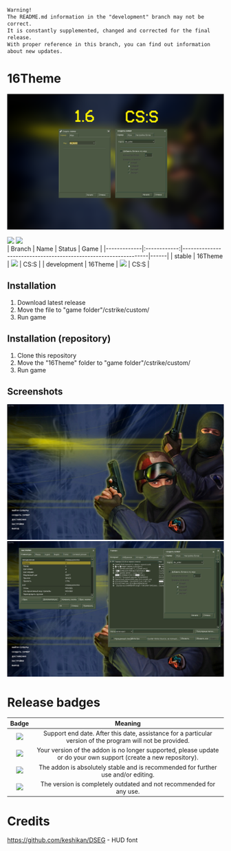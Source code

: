```
Warning!
The README.md information in the "development" branch may not be correct.
It is constantly supplemented, changed and corrected for the final release.
With proper reference in this branch, you can find out information about new updates.
```

# 16Theme
![Banner](/1.6-css.png "1.6-CSS")

![](https://img.shields.io/badge/latest-1.5-informational)
![](https://img.shields.io/badge/stable-1.4-informational)
<br>
| Branch      | Name         | Status                                                          | Game |
|-------------|:------------:|-----------------------------------------------------------------|------|
| stable      | 16Theme      | ![](https://img.shields.io/badge/-default_branch-informational) | CS:S |
| development | 16Theme      | ![](https://img.shields.io/badge/development-active-active)     | CS:S |

## Installation
1. Download latest release
2. Move the file to "game folder"/cstrike/custom/
3. Run game

## Installation (repository)
1. Clone this repository
2. Move the "16Theme" folder to "game folder"/cstrike/custom/
3. Run game

## Screenshots
![Screenshot 1](/scr1.png "Main menu")
![Screenshot 2](/scr2.png "Windows")

# Release badges

| Badge                                                              | Meaning      |
|:------------------------------------------------------------------:|:------------:|
| ![](https://img.shields.io/badge/Supported-01.01.23-informational) | Support end date. After this date, assistance for a particular version of the program will not be provided. |
| ![](https://img.shields.io/badge/Unsupported-gray)                 | Your version of the addon is no longer supported, please update or do your own support (create a new repository). |
| ![](https://img.shields.io/badge/Stable-darkgreen)                 | The addon is absolutely stable and is recommended for further use and/or editing. |
| ![](https://img.shields.io/badge/Legacy-yellow)                    | The version is completely outdated and not recommended for any use. |

# Credits
https://github.com/keshikan/DSEG - HUD font
